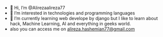 - 👋 Hi, I’m @Alirezaalireza77
- 👀 I’m interested in technologies and programming languages
- 🌱 I’m currently learning web develope by django but I like to learn about hack, Machine Learning, AI and everything in geeks world.
- also you can access me on alireza.hashemian77@gmail.com


<!---
Alirezaalireza77/Alirezaalireza77 is a ✨ special ✨ repository because its `README.md` (this file) appears on your GitHub profile.
You can click the Preview link to take a look at your changes.
--->
